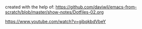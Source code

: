 created with the help of: https://github.com/daviwil/emacs-from-scratch/blob/master/show-notes/Dotfiles-02.org 

https://www.youtube.com/watch?v=gibqkbdVbeY

